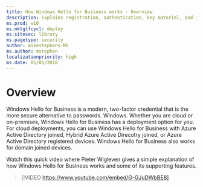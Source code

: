 ```yaml
---
title: How Windows Hello for Business works - Overview
description: Explains registration, authentication, key material, and infrastructure for Windows Hello for Business.
ms.prod: w10
ms.mktglfcycl: deploy
ms.sitesec: library
ms.pagetype: security
author: mikestephens-MS
ms.author: mstephen
localizationpriority: high
ms.date: 05/05/2018
---
```

# Overview
Windows Hello for Business is a modern, two-factor credential that is the more secure alternative to passwords.  Windows.  Whether you are cloud or on-premises, Windows Hello for Business has a deployment option for you.  For cloud deployments, you can use Windows Hello for Business with Azure Active Directory joined, Hybrid Azure Active Direcotry joined, or Azure Active Directory registered devices.  Windows Hello for Business also works for domain joined devices. 

Watch this quick video where Pieter Wigleven gives a simple explanation of how Windows Hello for Business works and some of its supporting features.
> [!VIDEO https://www.youtube.com/embed/G-GJuDWbBE8]